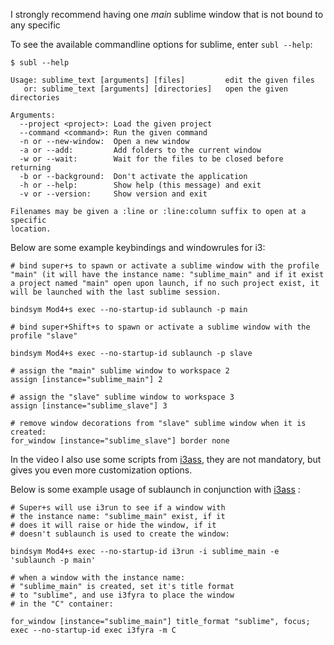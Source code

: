 I strongly recommend having one *main* sublime window that is not bound to any specific

To see the available commandline options for sublime, enter `subl --help`:   

``` text
$ subl --help

Usage: sublime_text [arguments] [files]         edit the given files
   or: sublime_text [arguments] [directories]   open the given directories

Arguments:
  --project <project>: Load the given project
  --command <command>: Run the given command
  -n or --new-window:  Open a new window
  -a or --add:         Add folders to the current window
  -w or --wait:        Wait for the files to be closed before returning
  -b or --background:  Don't activate the application
  -h or --help:        Show help (this message) and exit
  -v or --version:     Show version and exit

Filenames may be given a :line or :line:column suffix to open at a specific
location.
```

Below are some example keybindings and windowrules for i3:  

``` text
# bind super+s to spawn or activate a sublime window with the profile "main" (it will have the instance name: "sublime_main" and if it exist a project named "main" open upon launch, if no such project exist, it will be launched with the last sublime session.

bindsym Mod4+s exec --no-startup-id sublaunch -p main

# bind super+Shift+s to spawn or activate a sublime window with the profile "slave"

bindsym Mod4+s exec --no-startup-id sublaunch -p slave

# assign the "main" sublime window to workspace 2
assign [instance="sublime_main"] 2

# assign the "slave" sublime window to workspace 3
assign [instance="sublime_slave"] 3

# remove window decorations from "slave" sublime window when it is created:
for_window [instance="sublime_slave"] border none
```

In the video I also use some scripts from [i3ass], they are not mandatory, but gives you even more customization options.

Below is some example usage of sublaunch in conjunction with [i3ass] :  

``` text  
# Super+s will use i3run to see if a window with
# the instance name: "sublime_main" exist, if it
# does it will raise or hide the window, if it
# doesn't sublaunch is used to create the window:

bindsym Mod4+s exec --no-startup-id i3run -i sublime_main -e 'sublaunch -p main'

# when a window with the instance name:
# "sublime_main" is created, set it's title format
# to "sublime", and use i3fyra to place the window
# in the "C" container:

for_window [instance="sublime_main"] title_format "sublime", focus; exec --no-startup-id exec i3fyra -m C
```

[i3ass]: https://github.com/budlabs/i3ass
[sublaunch]: https://github.com/budlabs/budlime/tree/master/scripts/sublaunch
